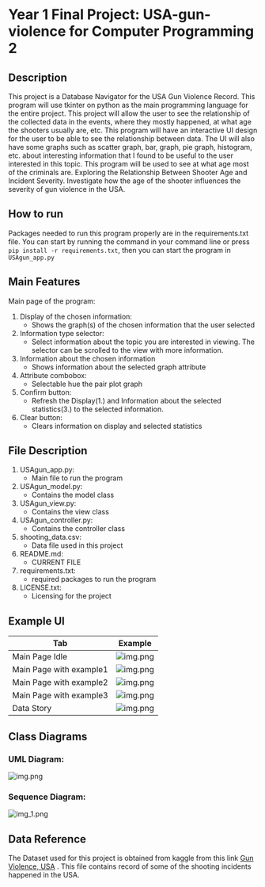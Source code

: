 # Year 1 Final Project: USA-gun-violence for Computer Programming 2

## Description
This project is a Database Navigator for the USA Gun Violence Record. 
This program will use tkinter on python as the main programming language for 
the entire project. This project will allow the user to see the relationship of 
the collected data in the events, where they mostly happened, at what age the 
shooters usually are, etc. This program will have an interactive UI design for 
the user to be able to see the relationship between data. The UI will also have 
some graphs such as scatter graph, bar, graph, pie graph, histogram, etc. about 
interesting information that I found to be useful to the user interested in this topic. 
This program will be used to see at what age most of the criminals are. 
Exploring the Relationship Between Shooter Age and Incident Severity. Investigate 
how the age of the shooter influences the severity of gun violence in the USA.

## How to run
Packages needed to run this program properly are in the requirements.txt file. 
You can start by running the command in your command line or press `pip install -r requirements.txt`,
then you can start the program in `USAgun_app.py`

## Main Features
Main page of the program:
1. Display of the chosen information:
   * Shows the graph(s) of the chosen information that the user selected
2. Information type selector:
   * Select information about the topic you are interested in viewing. The selector can be scrolled to the view with more information.
3. Information about the chosen information
   * Shows information about the selected graph attribute
4. Attribute combobox:
   * Selectable hue the pair plot graph
5. Confirm button:
   * Refresh the Display(1.) and Information about the selected statistics(3.) to the selected information.
6. Clear button:
   * Clears information on display and selected statistics

## File Description
1. USAgun_app.py:
   * Main file to run the program
2. USAgun_model.py:
   * Contains the model class
3. USAgun_view.py:
   * Contains the view class
4. USAgun_controller.py:
   * Contains the controller class
5. shooting_data.csv:
   * Data file used in this project
6. README.md:
   * CURRENT FILE
7. requirements.txt:
   * required packages to run the program
8. LICENSE.txt:
   * Licensing for the project

## Example UI

| Tab                     | Example |
|-------------------------|--|
| Main Page Idle          | ![img.png](Image/idle.png) |
| Main Page with example1 | ![img.png](Image/ex1.png) |
| Main Page with example2 | ![img.png](Image/ex2.png) |
| Main Page with example3 | ![img.png](Image/ex3.png) |
| Data Story              | ![img.png](Image/data_story.png) |

## Class Diagrams
### UML Diagram:


![img.png](Image/UML.png)


### Sequence Diagram:


![img_1.png](Image/Sequence.png)


## Data Reference
The Dataset used for this project is obtained from kaggle from this link 
[Gun Violence, USA](https://www.kaggle.com/datasets/eimadevyni/shooting-1982-2023-cleaned)
. This file contains record of some of the shooting incidents happened in the USA.


